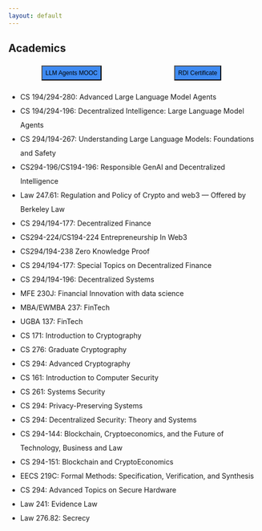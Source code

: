 ```yaml
---
layout: default
---
```


## Academics

<div style="font-size: 12pt; font-family: 'Open Sans', sans-serif; font-weight: 300; display: flex;">
  <!-- <a href="https://rdi.berkeley.edu/berkeley-defi/f23" style="width: 33%; align-content: center; justify-content: center; display: flex; text-decoration: none;padding: 5px;">
    <button class="our-button" style="background-color: #3E8AF2; overflow: auto; font-size: 16px; padding: 10px;">
      DeFi Course
    </button>
  </a> -->
  
  <!-- <a href="https://rdi.berkeley.edu/responsible-genai/f23" style="width: 33%; align-content: center; justify-content: center; display: flex; text-decoration: none;padding: 5px;">
    <button class="our-button" style="background-color: #3E8AF2; overflow: auto; font-size: 16px; padding: 10px;">
      GenAI Course
    </button>
  </a> -->

  <a href="https://llmagents-learning.org/f24" style="width: 50%; align-content: center; justify-content: center; display: flex; text-decoration: none;padding: 5px;">
    <button class="our-button" style="background-color: #3E8AF2; overflow: auto; font-size: 16px; padding: 10px;">
      LLM Agents MOOC
    </button>
  </a>
  
  <a href="https://rdi.berkeley.edu/academics/RDI-certificate" style="width: 50%; align-content: center; justify-content: center; display: flex; text-decoration: none;padding: 5px;">
    <button class="our-button" style="background-color: #3E8AF2; overflow: auto; font-size: 16px; padding: 10px;">
      RDI Certificate
    </button>
  </a>
</div>

<style>
  @media (max-width: 1200px) {
    .our-button {
      font-size: 14px !important;
      padding: 8px !important;
    }
  }

  @media (max-width: 992px) {
    .our-button {
      font-size: 12px !important;
      padding: 6px !important;
    }
  }

  @media (max-width: 768px) {
    .our-button {
      font-size: 10px !important;
      padding: 4px !important;
    }
  }

  @media (max-width: 576px) {
    .our-button {
      font-size: 8px !important;
      padding: 2px !important;
    }
  }
</style>


<div style="line-height: 200%; " >

<ul>
  <li><a href="https://rdi.berkeley.edu/adv-llm-agents/sp25" style="text-decoration: none;">CS 194/294-280: Advanced Large Language Model Agents</a></li>
  <li><a href="https://rdi.berkeley.edu/llm-agents/f24" style="text-decoration: none;">CS 194/294-196: Decentralized Intelligence: Large Language Model Agents</a></li>
  <li><a href="https://rdi.berkeley.edu/understanding_llms/s24" style="text-decoration: none;">CS 294/194-267: Understanding Large Language Models: Foundations and Safety</a></li>
  <li><a href="https://rdi.berkeley.edu/responsible-genai/f23" style="text-decoration: none;">CS294-196/CS194-196: Responsible GenAI and Decentralized Intelligence</a></li>
  <li><a href="https://www.law.berkeley.edu/php-programs/courses/coursePage.php?cID=33984&termCode=B&termYear=2024" style="text-decoration: none;">Law 247.61: Regulation and Policy of Crypto and web3</a> — Offered by Berkeley Law</li>
  <li><a href="https://rdi.berkeley.edu/berkeley-defi/" style="text-decoration: none;">CS 294/194-177: Decentralized Finance</a></li> 
  <li><a href="https://rdi.berkeley.edu/entrepreneurship-in-web3/f22" style="text-decoration: none;">CS294-224/CS194-224 Entrepreneurship In Web3</a></li>
  <li><a href="https://zk-learning.org/" style="text-decoration: none;">CS294/194-238 Zero Knowledge Proof</a></li>
  <li><a href="https://berkeley-defi.github.io/f21" style="text-decoration: none;">CS 294/194-177: Special Topics on Decentralized Finance</a></li>
  <li><a href="https://berkeley-desys.github.io/s22" style="text-decoration: none;">CS 294/194-196: Decentralized Systems</a></li> 
  <li><a href="https://guide.berkeley.edu/courses/mfe/" style="text-decoration: none;">MFE 230J: Financial Innovation with data science</a></li>
  <li><a href="https://courses.haas.berkeley.edu/descriptions/Descriptions/EWMBA237-1_Spring19.htm" style="text-decoration: none;">MBA/EWMBA 237: FinTech</a></li>
  <li><a href="https://classes.berkeley.edu/content/2020-Spring-UGBA-137-001-LEC-001" style="text-decoration: none;">UGBA 137: FinTech</a></li>
  <li><a href="https://people.eecs.berkeley.edu/~sanjamg/teaching/cs171-spring21" style="text-decoration: none;">CS 171: Introduction to Cryptography</a></li>
  <li><a href="https://people.eecs.berkeley.edu/~sanjamg/teaching/cs276-fall18" style="text-decoration: none;">CS 276: Graduate Cryptography</a></li>
  <li><a href="https://www2.eecs.berkeley.edu/Courses/CS294/" style="text-decoration: none;">CS 294: Advanced Cryptography</a></li>
  <li><a href="https://cs161.org/" style="text-decoration: none;">CS 161: Introduction to Computer Security</a></li>
  <li><a href="https://inst.eecs.berkeley.edu/~cs261/fa18/" style="text-decoration: none;">CS 261: Systems Security</a></li>
  <li><a href="https://inst.eecs.berkeley.edu/~cs294-171/fa21" style="text-decoration: none;">CS 294: Privacy-Preserving Systems</a></li>
  <li><a href="https://inst.eecs.berkeley.edu/~cs294-163/fa19/" style="text-decoration: none;">CS 294: Decentralized Security: Theory and Systems</a></li>
    <li><a href="https://berkeley-blockchain.github.io/cs294-144-s19/" style="text-decoration: none;">CS 294-144: Blockchain, Cryptoeconomics, and the Future of Technology, Business and Law</a></li>
  <li><a href="https://berkeley-blockchain.github.io/cs294-151-f18/" style="text-decoration: none;">CS 294-151: Blockchain and CryptoEconomics</a></li>
    <li><a href="https://people.eecs.berkeley.edu/~sseshia/219c/" style="text-decoration: none;">EECS 219C: Formal Methods: Specification, Verification, and Synthesis</a></li>
  <li><a href="https://berkeley-secure-hardware.github.io/cs294-156-f18/" style="text-decoration: none;">CS 294: Advanced Topics on Secure Hardware</a></li>
  <li><a href="https://www.law.berkeley.edu/php-programs/courses/coursePage.php?cID=27497" style="text-decoration: none;">Law 241: Evidence Law</a></li>
  <li><a href="https://www.law.berkeley.edu/php-programs/courses/coursePage.php?cID=28103" style="text-decoration: none;">Law 276.82: Secrecy</a></li>
</ul>

</div>
